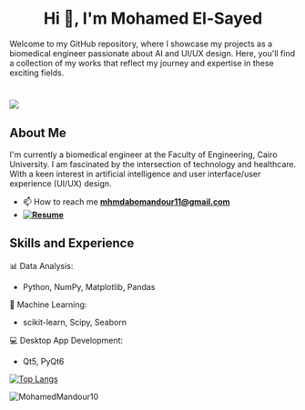 <h1 align="center">Hi 👋, I'm Mohamed El-Sayed</h1>

Welcome to my GitHub repository, where I showcase my projects as a biomedical engineer passionate about AI and UI/UX design. Here, you'll find a collection of my works that reflect my journey and expertise in these exciting fields.
# ![](https://komarev.com/ghpvc/?username=MohamedMandour10&color=green)

## About Me

I'm currently a biomedical engineer at the Faculty of Engineering, Cairo University. I am fascinated by the intersection of technology and healthcare. With a keen interest in artificial intelligence and user interface/user experience (UI/UX) design.

- 📫 How to reach me **mhmdabomandour11@gmail.com**
-  **[![Resume](https://img.shields.io/badge/Resume-View%20My%20Resume-blue?style=for-the-badge&logo=adobe-acrobat-reader&logoColor=white)](https://shorturl.at/fyHKV)**
  
## Skills and Experience

📊 Data Analysis: 
* Python, NumPy, Matplotlib, Pandas

🤖 Machine Learning: 
* scikit-learn, Scipy, Seaborn

💻 Desktop App Development: 
* Qt5, PyQt6


[![Top Langs](https://github-readme-stats.vercel.app/api/top-langs/?username=MohamedMandour10&layout=donut)](https://github.com/anuraghazra/github-readme-stats)

<p><img align="center" src="https://github-readme-streak-stats.herokuapp.com/?user=MohamedMandour10&" alt="MohamedMandour10" /></p>

